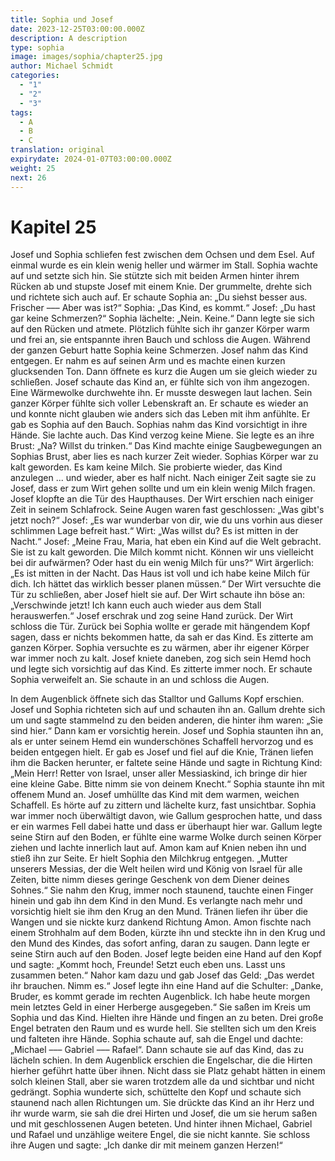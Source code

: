 ```yaml
---
title: Sophia und Josef
date: 2023-12-25T03:00:00.000Z
description: A description
type: sophia
image: images/sophia/chapter25.jpg
author: Michael Schmidt
categories:
  - "1"
  - "2"
  - "3"
tags:
  - A
  - B
  - C
translation: original
expirydate: 2024-01-07T03:00:00.000Z
weight: 25
next: 26
---
```


# Kapitel 25

Josef und Sophia schliefen fest zwischen dem Ochsen und dem Esel.
Auf einmal wurde es ein klein wenig heller und wärmer im Stall.
Sophia wachte auf und setzte sich hin.
Sie stützte sich mit beiden Armen hinter ihrem Rücken ab und stupste Josef mit einem Knie.
Der grummelte, drehte sich und richtete sich auch auf.
Er schaute Sophia an: „Du siehst besser aus.
Frischer ––– Aber was ist?“
Sophia: „Das Kind, es kommt.“
Josef: „Du hast gar keine Schmerzen?“
Sophia lächelte: „Nein.
Keine.“
Dann legte sie sich auf den Rücken und atmete.
Plötzlich fühlte sich ihr ganzer Körper warm und frei an, sie entspannte ihren Bauch und schloss die Augen.
Während der ganzen Geburt hatte Sophia keine Schmerzen.
Josef nahm das Kind entgegen.
Er nahm es auf seinen Arm und es machte einen kurzen glucksenden Ton.
Dann öffnete es kurz die Augen um sie gleich wieder zu schließen.
Josef schaute das Kind an, er fühlte sich von ihm angezogen.
Eine Wärmewolke durchwehte ihn.
Er musste deswegen laut lachen.
Sein ganzer Körper fühlte sich voller Lebenskraft an.
Er schaute es wieder an und konnte nicht glauben wie anders sich das Leben mit ihm anfühlte.
Er gab es Sophia auf den Bauch.
Sophias nahm das Kind vorsichtigt in ihre Hände.
Sie lachte auch.
Das Kind verzog keine Miene.
Sie legte es an ihre Brust: „Na?
Willst du trinken.“
Das Kind machte einige Saugbewegungen an Sophias Brust, aber lies es nach kurzer Zeit wieder.
Sophias Körper war zu kalt geworden.
Es kam keine Milch.
Sie probierte wieder, das Kind anzulegen ... und wieder, aber es half nicht.
Nach einiger Zeit sagte sie zu Josef, dass er zum Wirt gehen sollte und um ein klein wenig Milch fragen.
Josef klopfte an die Tür des Haupthauses.
Der Wirt erschien nach einiger Zeit in seinem Schlafrock.
Seine Augen waren fast geschlossen: „Was gibt's jetzt noch?“
Josef: „Es war wunderbar von dir, wie du uns vorhin aus dieser schlimmen Lage befreit hast.“
Wirt: „Was willst du?
Es ist mitten in der Nacht.“
Josef: „Meine Frau, Maria, hat eben ein Kind auf die Welt gebracht.
Sie ist zu kalt geworden.
Die Milch kommt nicht.
Können wir uns vielleicht bei dir aufwärmen?
Oder hast du ein wenig Milch für uns?“
Wirt ärgerlich: „Es ist mitten in der Nacht.
Das Haus ist voll und ich habe keine Milch für dich.
Ich hättet das wirklich besser planen müssen.“
Der Wirt versuchte die Tür zu schließen, aber Josef hielt sie auf.
Der Wirt schaute ihn böse an: „Verschwinde jetzt! Ich kann euch auch wieder aus dem Stall herauswerfen.“
Josef erschrak und zog seine Hand zurück.
Der Wirt schloss die Tür.
Zurück bei Sophia wollte er gerade mit hängendem Kopf sagen, dass er nichts bekommen hatte, da sah er das Kind.
Es zitterte am ganzen Körper.
Sophia versuchte es zu wärmen, aber ihr eigener Körper war immer noch zu kalt.
Josef kniete daneben, zog sich sein Hemd hoch und legte sich vorsichtig auf das Kind.
Es zitterte immer noch.
Er schaute Sophia verweifelt an.
Sie schaute in an und schloss die Augen.

In dem Augenblick öffnete sich das Stalltor und Gallums Kopf erschien.
Josef und Sophia richteten sich auf und schauten ihn an.
Gallum drehte sich um und sagte stammelnd zu den beiden anderen, die hinter ihm waren: „Sie sind hier.“
Dann kam er vorsichtig herein.
Josef und Sophia staunten ihn an, als er unter seinem Hemd ein wunderschönes Schaffell hervorzog und es beiden entgegen hielt.
Er gab es Josef und fiel auf die Knie, Tränen liefen ihm die Backen herunter, er faltete seine Hände und sagte in Richtung Kind: „Mein Herr! Retter von Israel, unser aller Messiaskind, ich bringe dir hier eine kleine Gabe.
Bitte nimm sie von deinem Knecht.“
Sophia staunte ihn mit offenem Mund an.
Josef umhüllte das Kind mit dem warmen, weichen Schaffell.
Es hörte auf zu zittern und lächelte kurz, fast unsichtbar.
Sophia war immer noch überwältigt davon, wie Gallum gesprochen hatte, und dass er ein warmes Fell dabei hatte und dass er überhaupt hier war.
Gallum legte seine Stirn auf den Boden, er fühlte eine warme Wolke durch seinen Körper ziehen und lachte innerlich laut auf.
Amon kam auf Knien neben ihn und stieß ihn zur Seite.
Er hielt Sophia den Milchkrug entgegen.
„Mutter unserers Messias, der die Welt heilen wird und König von Israel für alle Zeiten, bitte nimm dieses geringe Geschenk von dem Diener deines Sohnes.“
Sie nahm den Krug, immer noch staunend, tauchte einen Finger hinein und gab ihn dem Kind in den Mund.
Es verlangte nach mehr und vorsichtig hielt sie ihm den Krug an den Mund.
Tränen liefen ihr über die Wangen und sie nickte kurz dankend Richtung Amon.
Amon fischte nach einem Strohhalm auf dem Boden, kürzte ihn und steckte ihn in den Krug und den Mund des Kindes, das sofort anfing, daran zu saugen.
Dann legte er seine Stirn auch auf den Boden.
Josef legte beiden eine Hand auf den Kopf und sagte: „Kommt hoch, Freunde! Setzt euch eben uns.
Lasst uns zusammen beten.“
Nahor kam dazu und gab Josef das Geld: „Das werdet ihr brauchen.
Nimm es.“
Josef legte ihn eine Hand auf die Schulter: „Danke, Bruder, es kommt gerade im rechten Augenblick.
Ich habe heute morgen mein letztes Geld in einer Herberge ausgegeben.“
Sie saßen im Kreis um Sophia und das Kind.
Hielten ihre Hände und fingen an zu beten.
Drei große Engel betraten den Raum und es wurde hell.
Sie stellten sich um den Kreis und falteten ihre Hände.
Sophia schaute auf, sah die Engel und dachte: „Michael ––– Gabriel ––– Rafael“.
Dann schaute sie auf das Kind, das zu lächeln schien.
In dem Augenblick erschien die Engelschar, die die Hirten hierher geführt hatte über ihnen.
Nicht dass sie Platz gehabt hätten in einem solch kleinen Stall, aber sie waren trotzdem alle da und sichtbar und nicht gedrängt.
Sophia wunderte sich, schüttelte den Kopf und schaute sich staunend nach allen Richtungen um.
Sie drückte das Kind an ihr Herz und ihr wurde warm, sie sah die drei Hirten und Josef, die um sie herum saßen und mit geschlossenen Augen beteten.
Und hinter ihnen Michael, Gabriel und Rafael und unzählige weitere Engel, die sie nicht kannte.
Sie schloss ihre Augen und sagte: „Ich danke dir mit meinem ganzen Herzen!“
